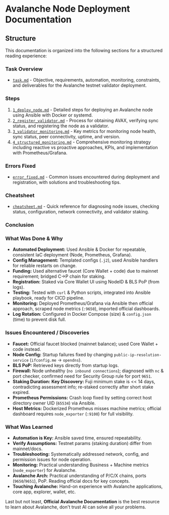#  Avalanche Node Deployment Documentation

## Structure

This documentation is organized into the following sections for a structured reading experience:

### Task Overview
- [`task.md`](task.md) - Objective, requirements, automation, monitoring, constraints, and deliverables for the Avalanche testnet validator deployment.

### Steps
1. [`1_deploy_node.md`](1_deploy_node.md) - Detailed steps for deploying an Avalanche node using Ansible with Docker or systemd.
2. [`2_register_validator.md`](2_register_validator.md) - Process for obtaining AVAX, verifying sync status, and registering the node as a validator.
3. [`3_validator_monitoring.md`](3_validator_monitoring.md) - Key metrics for monitoring node health, sync status, peer connectivity, uptime, and version.
4. [`4_structured_monitoring.md`](4_structured_monitoring.md) - Comprehensive monitoring strategy including reactive vs proactive approaches, KPIs, and implementation with Prometheus/Grafana.

### Errors Fixed
- [`error_fixed.md`](error_fixed.md) - Common issues encountered during deployment and registration, with solutions and troubleshooting tips.

### Cheatsheet
- [`cheatsheet.md`](cheatsheet.md) - Quick reference for diagnosing node issues, checking status, configuration, network connectivity, and validator staking.

### Conclusion

### What Was Done & Why

* **Automated Deployment:** Used Ansible & Docker for repeatable, consistent IaC deployment (Node, Prometheus, Grafana).
* **Config Management:** Templated configs (`.j2`), used Ansible handlers for reliable restarts on change.
* **Funding:** Used alternative faucet (Core Wallet + code) due to mainnet requirement; bridged C->P chain for staking.
* **Registration:** Staked via Core Wallet UI using NodeID & BLS PoP (from logs).
* **Testing:** Tested with `curl` & Python scripts, integrated into Ansible playbook, ready for CICD pipeline.
* **Monitoring:** Deployed Prometheus/Grafana via Ansible then official approach, scraped node metrics (`:9650`), imported official dashboards.
* **Log Rotation:** Configured in Docker Compose (size) & `config.json` (time) to prevent disk full.

### Issues Encountered / Discoveries

* **Faucet:** Official faucet blocked (mainnet balance); used Core Wallet + code instead.
* **Node Config:** Startup failures fixed by changing `public-ip-resolution-service` (`ifconfig.me` -> `opendns`).
* **BLS PoP:** Retrieved keys directly from startup logs.
* **Firewall:** Node unhealthy (`no inbound connections`); diagnosed with `nc` & port checker, confirmed need for Security Group rule for port `9651`.
* **Staking Duration:** **Key Discovery:** Fuji minimum stake is << 14 days, contradicting assessment info; re-staked correctly after short stake expired.
* **Prometheus Permissions:** Crash loop fixed by setting correct host directory owner UID (`65534`) via Ansible.
* **Host Metrics:** Dockerized Prometheus misses machine metrics; official dashboard requires `node_exporter` (`:9100`) for full visibility.

### What Was Learned

* **Automation is Key:** Ansible saved time, ensured repeatability.
* **Verify Assumptions:** Testnet params (staking duration) differ from mainnet/docs.
* **Troubleshooting:** Systematically addressed network, config, and permission issues for node operation.
* **Monitoring:** Practical understanding Business + Machine metrics (`node_exporter`) for Avalanche.
* **Avalanche Arch:** Practical understanding of P/C/X chains, ports (`9650`/`9651`), PoP. Reading official docs for key concepts.
* **Touching Avalanche:** Hand-on experience with Avalanche applications, core app, explorer, wallet, etc.

Last but not least, **Official Avalanche Documentation** is the best resource to learn about Avalanche, don't trust AI can solve all your problems.